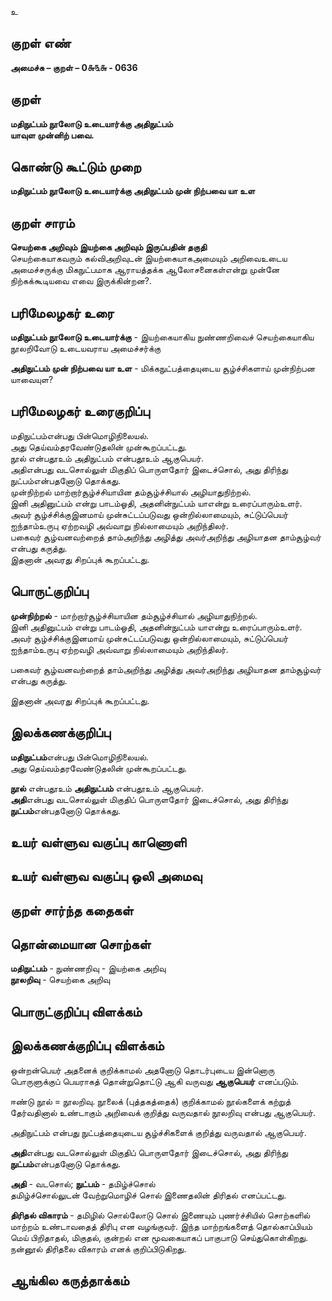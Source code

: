 உ

## குறள் எண் 

**அமைச்சு – குறள் – 0௬௩௬ - 0636**  

## குறள் 

**மதிநுட்பம் நூலோடு உடையார்க்கு அதிநுட்பம்  
யாவுள முன்னிற் பவை.**  

## கொண்டு கூட்டும் முறை

**மதிநுட்பம் நூலோடு உடையார்க்கு அதிநுட்பம் முன் நிற்பவை யா உள**  

## குறள் சாரம் 

**செயற்கை அறிவும் இயற்கை அறிவும் இருப்பதின் தகுதி**  
செயற்கையாகவரும் கல்விஅறிவுடன் இயற்கையாகஅமையும் அறிவைஉடைய அமைச்சருக்கு மிகநுட்பமாக ஆராயத்தக்க ஆலோசனைகள்என்று முன்னே நிற்கக்கூடியவை எவை இருக்கின்றன?.  

## பரிமேலழகர் உரை

**மதிநுட்பம் நூலோடு உடையார்க்கு** - இயற்கையாகிய நுண்ணறிவைச் செயற்கையாகிய நூலறிவோடு உடையவராய அமைச்சர்க்கு  

**அதிநுட்பம் முன் நிற்பவை யா உள** - மிக்கநுட்பத்தையுடைய சூழ்ச்சிகளாய் முன்நிற்பன யாவையுள? 

## பரிமேலழகர் உரைகுறிப்பு   

மதிநுட்பம்என்பது பின்மொழிநிலையல்.  
அது தெய்வம்தரவேண்டுதலின் முன்கூறப்பட்டது.  
நூல் என்பதூஉம் அதிநுட்பம் என்பதூஉம் ஆகுபெயர்.  
அதிஎன்பது வடசொல்லுள் மிகுதிப் பொருளதோர் இடைச்சொல், அது திரிந்து நுட்பம்என்பதனோடு தொக்கது.  
முன்நிற்றல் மாற்றார்சூழ்ச்சியாயின தம்சூழ்ச்சியால் அழியாதுநிற்றல்.  
இனி அதினுட்பம் என்று பாடம்ஓதி, அதனின்நுட்பம் யாஎன்று உரைப்பாரும்உளர்.   
அவர் சூழ்ச்சிக்குஇனமாய் முன்சுட்டப்படுவது ஒன்றில்லாமையும், சுட்டுப்பெயர் ஐந்தாம்உருபு ஏற்றவழி அவ்வாறு நில்லாமையும் அறிந்திலர்.   
பகைவர் சூழ்வனவற்றைத் தாம்அறிந்து அழித்து அவர்அறிந்து அழியாதன தாம்சூழ்வர் என்பது கருத்து.  
இதனான் அவரது சிறப்புக் கூறப்பட்டது.     

## பொருட்குறிப்பு 

**முன்நிற்றல்** -  மாற்றார்சூழ்ச்சியாயின தம்சூழ்ச்சியால் அழியாதுநிற்றல்.  
இனி அதினுட்பம் என்று பாடம்ஓதி, அதனின்நுட்பம் யாஎன்று உரைப்பாரும்உளர்.   
அவர் சூழ்ச்சிக்குஇனமாய் முன்சுட்டப்படுவது ஒன்றில்லாமையும், சுட்டுப்பெயர் ஐந்தாம்உருபு ஏற்றவழி அவ்வாறு நில்லாமையும் அறிந்திலர்.   

பகைவர் சூழ்வனவற்றைத் தாம்அறிந்து அழித்து அவர்அறிந்து அழியாதன தாம்சூழ்வர் என்பது கருத்து.  

இதனான் அவரது சிறப்புக் கூறப்பட்டது.  

## இலக்கணக்குறிப்பு  

**மதிநுட்பம்**என்பது பின்மொழிநிலையல்.  
அது தெய்வம்தரவேண்டுதலின் முன்கூறப்பட்டது.  

**நூல்** என்பதூஉம் **அதிநுட்பம்** என்பதூஉம் ஆகுபெயர்.  
**அதி**என்பது வடசொல்லுள் மிகுதிப் பொருளதோர் இடைச்சொல், அது திரிந்து **நுட்பம்**என்பதனோடு தொக்கது.   

## உயர் வள்ளுவ வகுப்பு காணொளி


## உயர் வள்ளுவ வகுப்பு ஒலி அமைவு 

 
## குறள் சார்ந்த கதைகள் 


## தொன்மையான சொற்கள்

**மதிநுட்பம்** - நுண்ணறிவு - இயற்கை அறிவு  
**நூலறிவு** - செயற்கை அறிவு  

## பொருட்குறிப்பு விளக்கம்


## இலக்கணக்குறிப்பு விளக்கம்

ஒன்றன்பெயர் அதனைக் குறிக்காமல் அதனோடு தொடர்புடைய இன்னொரு பொருளுக்குப் பெயராகத் தொன்றுதொட்டு ஆகி வருவது **ஆகுபெயர்** எனப்படும்.  

ஈண்டு நூல் = நூலறிவு. நூலைக் (புத்தகத்தைக்) குறிக்காமல் நூல்களைக் கற்றுத் தேர்வதினால் உண்டாகும் அறிவைக் குறித்து வருவதால் நூலறிவு என்பது ஆகுபெயர். 

அதிநுட்பம் என்பது நுட்பத்தையுடைய சூழ்ச்சிகளைக் குறித்து வருவதால் ஆகுபெயர்.


**அதி**என்பது வடசொல்லுள் மிகுதிப் பொருளதோர் இடைச்சொல், அது திரிந்து **நுட்பம்**என்பதனோடு தொக்கது.  

**அதி** - வடசொல்; **நுட்பம்** - தமிழ்ச்சொல்  
தமிழ்ச்சொல்லுடன் வேற்றுமொழிச் சொல் இணைதலின் திரிதல் எனப்பட்டது.  

**திரிதல் விகாரம்** -  தமிழில் சொல்லோடு சொல் இணையும் புணர்ச்சியில் சொற்களில் மாற்றம் உண்டாவதைத் திரிபு என வழங்குவர். இந்த மாற்றங்களைத் தொல்காப்பியம் மெய் பிறிதாதல், மிகுதல், குன்றல் என மூவகையாகப் பாகுபாடு செய்துகொள்கிறது. நன்னூல் திரிதலை விகாரம் எனக் குறிப்பிடுகிறது. 

## ஆங்கில கருத்தாக்கம் 


